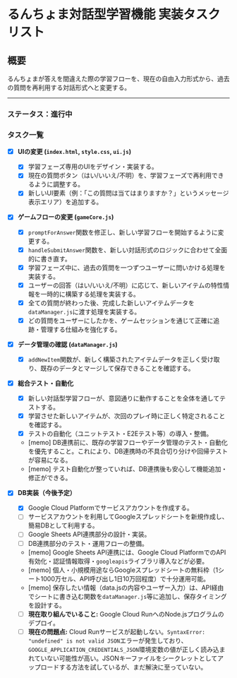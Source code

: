 # るんちょま対話型学習機能 実装タスクリスト

## 概要
るんちょまが答えを間違えた際の学習フローを、現在の自由入力形式から、過去の質問を再利用する対話形式へと変更する。

---

### ステータス：進行中

### タスク一覧

- [x] **UIの変更 (`index.html`, `style.css`, `ui.js`)**
    - [x] 学習フェーズ専用のUIをデザイン・実装する。
    - [x] 現在の質問ボタン（はい/いいえ/不明）を、学習フェーズで再利用できるように調整する。
    - [x] 新しいUI要素（例：「この質問は当てはまりますか？」というメッセージ表示エリア）を追加する。

- [x] **ゲームフローの変更 (`gameCore.js`)**
    - [x] `promptForAnswer`関数を修正し、新しい学習フローを開始するように変更する。
    - [x] `handleSubmitAnswer`関数を、新しい対話形式のロジックに合わせて全面的に書き直す。
    - [x] 学習フェーズ中に、過去の質問を一つずつユーザーに問いかける処理を実装する。
    - [x] ユーザーの回答（はい/いいえ/不明）に応じて、新しいアイテムの特性情報を一時的に構築する処理を実装する。
    - [x] 全ての質問が終わった後、完成した新しいアイテムデータを`dataManager.js`に渡す処理を実装する。
    - [x] どの質問をユーザーにしたかを、ゲームセッションを通じて正確に追跡・管理する仕組みを強化する。

- [x] **データ管理の確認 (`dataManager.js`)**
    - [x] `addNewItem`関数が、新しく構築されたアイテムデータを正しく受け取り、既存のデータとマージして保存できることを確認する。

- [x] **総合テスト・自動化**
    - [x] 新しい対話型学習フローが、意図通りに動作することを全体を通してテストする。
    - [x] 学習させた新しいアイテムが、次回のプレイ時に正しく特定されることを確認する。
    - [x] テストの自動化（ユニットテスト・E2Eテスト等）の導入・整備。
    - [memo] DB連携前に、既存の学習フローやデータ管理のテスト・自動化を優先すること。これにより、DB連携時の不具合切り分けや回帰テストが容易になる。
    - [memo] テスト自動化が整っていれば、DB連携後も安心して機能追加・修正ができる。

- [x] **DB実装（今後予定）**
    - [x] Google Cloud Platformでサービスアカウントを作成する。
    - [ ] サービスアカウントを利用してGoogleスプレッドシートを新規作成し、簡易DBとして利用する。
    - [ ] Google Sheets API連携部分の設計・実装。
    - [ ] DB連携部分のテスト・運用フローの整備。
    - [memo] Google Sheets API連携には、Google Cloud PlatformでのAPI有効化・認証情報取得・`googleapis`ライブラリ導入などが必要。
    - [memo] 個人・小規模用途ならGoogleスプレッドシートの無料枠（1シート1000万セル、API呼び出し1日10万回程度）で十分運用可能。
    - [memo] 保存したい情報（data.jsの内容やユーザー入力）は、API経由でシートに書き込む関数を`dataManager.js`等に追加し、保存タイミングを設計する。
    - [ ] **現在取り組んでいること:** Google Cloud RunへのNode.jsプログラムのデプロイ。
    - [ ] **現在の問題点:** Cloud Runサービスが起動しない。`SyntaxError: "undefined" is not valid JSON`エラーが発生しており、`GOOGLE_APPLICATION_CREDENTIALS_JSON`環境変数の値が正しく読み込まれていない可能性が高い。JSONキーファイルをシークレットとしてアップロードする方法を試しているが、まだ解決に至っていない。